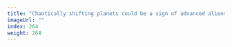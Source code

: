 ```yaml
---
title: "Chaotically shifting planets could be a sign of advanced aliens"
imageUrl: ""
index: 264
weight: 264
---
```


